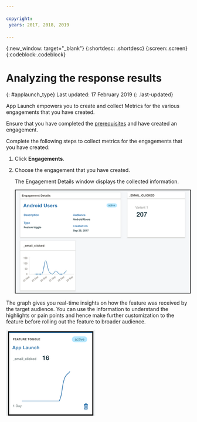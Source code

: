 ```yaml
---

copyright:
 years: 2017, 2018, 2019

---
```


{:new_window: target="_blank"}
{:shortdesc: .shortdesc}
{:screen:.screen}
{:codeblock:.codeblock}

# Analyzing the response results
{: #applaunch_type}
Last updated: 17 February 2019
{: .last-updated}

<!-- App Launch empowers you to create and collect Feature Metrics for the various engagements that you have created. -->
App Launch empowers you to create and collect Metrics for the various engagements that you have created.

<!-- Ensure that you have gone through and have completed the [prerequisites](/docs/services/app-launch/app_prerequisites.html) and have [created an engagement using Feature Control](/docs/services/app-launch/app_feature_toggle.html).  -->
Ensure that you have completed the [prerequisites](/docs/services/app-launch/app_prerequisites.html) and have created an engagement. 

Complete the following steps to collect metrics for the engagements that you have created:

1. Click **Engagements**.

2. Choose the engagement that you have created. 

	The Engagement Details window displays the collected information. 

	![Information on the engagement](images/engagement_performance.png)

The graph gives you real-time insights on how the feature was received by the target audience. You can use the information to understand the highlights or pain points and hence make further customization to the feature before rolling out the feature to broader audience.
	
![Information on the engagement](images/engagement_graph.png)
